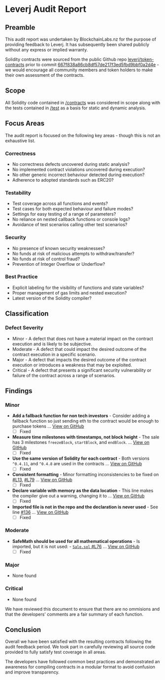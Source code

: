 # Leverj Audit Report

## Preamble
This audit report was undertaken by BlockchainLabs.nz for the purpose of providing feedback to Leverj. It has subsequently been shared publicly without any express or implied warranty.

Solidity contracts were sourced from the public Github repo [leverj/token-contracts](https://github.com/leverj/token-contracts) prior to commit [667f838a86cb8df57de217f3ed5fbd9bbf0a2d4e](https://github.com/leverj/token-contracts/tree/667f838a86cb8df57de217f3ed5fbd9bbf0a2d4e) - we would encourage all community members and token holders to make their own assessment of the contracts.

## Scope
All Solidity code contained in [/contracts](https://github.com/leverj/token-contracts/tree/667f838a86cb8df57de217f3ed5fbd9bbf0a2d4e) was considered in scope along with the tests contained in [/test](https://github.com/leverj/token-sale/tree/master/test) as a basis for static and dynamic analysis.

## Focus Areas
The audit report is focused on the following key areas - though this is not an exhaustive list.
### Correctness
- No correctness defects uncovered during static analysis?
- No implemented contract violations uncovered during execution?
- No other generic incorrect behaviour detected during execution?
- Adherence to adopted standards such as ERC20?
### Testability
- Test coverage across all functions and events?
- Test cases for both expected behaviour and failure modes?
- Settings for easy testing of a range of parameters?
- No reliance on nested callback functions or console logs?
- Avoidance of test scenarios calling other test scenarios?
### Security
- No presence of known security weaknesses?
- No funds at risk of malicious attempts to withdraw/transfer?
- No funds at risk of control fraud?
- Prevention of Integer Overflow or Underflow?
### Best Practice
- Explicit labeling for the visibility of functions and state variables?
- Proper management of gas limits and nested execution?
- Latest version of the Solidity compiler?

## Classification
### Defect Severity
- Minor - A defect that does not have a material impact on the contract execution and is likely to be subjective.
- Moderate - A defect that could impact the desired outcome of the contract execution in a specific scenario.
- Major - A defect that impacts the desired outcome of the contract execution or introduces a weakness that may be exploited.
- Critical - A defect that presents a significant security vulnerability or failure of the contract across a range of scenarios.

## Findings
### Minor
- **Add a fallback function for non tech investors** -  Consider adding a fallback function so just sending eth to the contract would be enough to purchase tokens ... [View on GitHub](https://github.com/BlockchainLabsNZ/leverj-contracts/issues/7)
  - [ ] Fixed
- **Measure time milestones with timestamps, not block height** -  The sale has 3 milestones `freezeBlock`, `startBlock`, and `endBlock`. ... [View on GitHub](https://github.com/BlockchainLabsNZ/leverj-contracts/issues/6)
  - [ ] Fixed
- **Use the same version of Solidity for each contract** - Both versions `^0.4.11`, and `^0.4.8` are used in the contracts ... [View on GitHub](https://github.com/BlockchainLabsNZ/leverj-contracts/issues/5)
  - [ ] Fixed
- **Consistent formatting** -  Minor formatting inconsistencies to be fixed on [#L13](https://github.com/leverj/token-contracts/blob/master/contracts/Sale.sol#L13]), [#L79](https://github.com/leverj/token-contracts/blob/master/contracts/Sale.sol#L79) ... [View on GitHub](https://github.com/BlockchainLabsNZ/leverj-contracts/issues/3)
  - [ ] Fixed
- **Declare variable with memory as the data location** - This line makes the compiler give out a warning, changing it to ... [View on GitHub](https://github.com/BlockchainLabsNZ/leverj-contracts/issues/2)
  - [ ] Fixed
- **Imported file is not in the repo and the declaration is never used** -  See line [#136](https://github.com/ElKornacio/contracts-early/blob/master/contracts/LATokenMinter.sol#L136]) ... [View on GitHub](https://github.com/BlockchainLabsNZ/leverj-contracts/issues/1)
  - [ ] Fixed

### Moderate
- **SafeMath should be used for all mathematical operations** - Is imported, but it is not used: - [`Sale.sol` #L76](https://github.com/leverj/token-contracts/blob/master/contracts/Sale.sol#L76) ... [View on GitHub](https://github.com/BlockchainLabsNZ/leverj-contracts/issues/4)
  - [ ] Fixed

### Major
- None found
### Critical
- None found

We have reviewed this document to ensure that there are no ommisions and that the developers' comments are a fair summary of each function.

## Conclusion
Overall we have been satisfied with the resulting contracts following the audit feedback period. We took part in carefully reviewing all source code provided to fully satisfy test coverage in all areas.

The developers have followed common best practices and demonstrated an awareness for compiling contracts in a modular format to avoid confusion and improve transparency.
